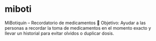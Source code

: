 # miboti
MiBotiquín – Recordatorio de medicamentos 🎯 Objetivo: Ayudar a las personas a recordar la toma de medicamentos en el momento exacto y llevar un historial para evitar olvidos o duplicar dosis.
